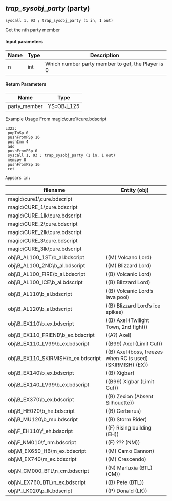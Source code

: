 ## *trap_sysobj_party* (party)

`syscall 1, 93 ; trap_sysobj_party (1 in, 1 out)`

Get the nth party member

#### Input parameters
| Name | Type | Description
|------|------|------------
| n   | int   | Which number party member to get, the Player is 0


#### Return Parameters
| Name | Type
|------|-----
| party_member   | YS::OBJ_125   
Example Usage From magic\cure1\cure.bdscript
```plaintext
L323:
 popToSp 0
 pushFromPSp 16
 pushImm 4
 add 
 pushFromFSp 0
 syscall 1, 93 ; trap_sysobj_party (1 in, 1 out)
 memcpy 0
 pushFromPSp 16
 ret
```





	Appears in:
| filename | Entity (obj)
|----------|-------------
| magic\cure1\cure.bdscript       |           
| magic\CURE_1\cure.bdscript       |           
| magic\CURE_1lk\cure.bdscript       |           
| magic\CURE_2\cure.bdscript       |           
| magic\CURE_2lk\cure.bdscript       |           
| magic\CURE_3\cure.bdscript       |           
| magic\CURE_3lk\cure.bdscript       |           
| obj\B_AL100_1ST\b_al.bdscript       | ((M) Volcano Lord)          
| obj\B_AL100_2ND\b_al.bdscript       | ((M) Blizzard Lord)          
| obj\B_AL100_FIRE\b_al.bdscript       | ((B) Volcanic Lord)          
| obj\B_AL100_ICE\b_al.bdscript       | ((B) Blizzard Lord)          
| obj\B_AL110\b_al.bdscript       | ((B) Volcanic Lord’s lava pool)          
| obj\B_AL120\b_al.bdscript       | ((B) Blizzard Lord’s ice spikes)          
| obj\B_EX110\b_ex.bdscript       | ((B) Axel (Twilight Town, 2nd fight))          
| obj\B_EX110_FRIEND\b_ex.bdscript       | ((A?) Axel)          
| obj\B_EX110_LV99\b_ex.bdscript       | ((B99) Axel (Limit Cut))          
| obj\B_EX110_SKIRMISH\b_ex.bdscript       | ((B) Axel (boss, freezes when RC is used) (SKIRMISH) (EX))          
| obj\B_EX140\b_ex.bdscript       | ((B) Xigbar)          
| obj\B_EX140_LV99\b_ex.bdscript       | ((B99) Xigbar (Limit Cut))          
| obj\B_EX370\b_ex.bdscript       | ((B) Zexion (Absent Silhouette))          
| obj\B_HE020\b_he.bdscript       | ((B) Cerberus)          
| obj\B_MU120\b_mu.bdscript       | ((B) Storm Rider)          
| obj\F_EH110\f_eh.bdscript       | ((F) Rising building (EH))          
| obj\F_NM010\f_nm.bdscript       | ((F) ??? (NM))          
| obj\M_EX650_HB\m_ex.bdscript       | ((M) Camo Cannon)          
| obj\M_EX740\m_ex.bdscript       | ((M) Crescendo)          
| obj\N_CM000_BTL\n_cm.bdscript       | ((N) Marluxia (BTL) (CM))          
| obj\N_EX760_BTL\n_ex.bdscript       | ((B) Pete (BTL))          
| obj\P_LK020\p_lk.bdscript       | ((P) Donald (LK))          



